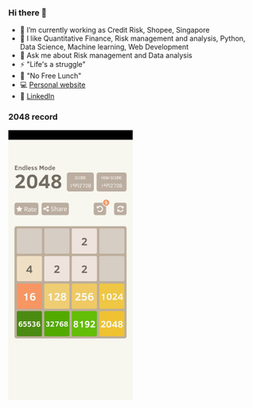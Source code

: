 ### Hi there 👋

- 🔭 I’m currently working as Credit Risk, Shopee, Singapore
- 🌱 I like Quantitative Finance, Risk management and analysis, Python, Data Science, Machine learning, Web Development
- 💬 Ask me about Risk management and Data analysis
- ⚡ "Life's a struggle"
- 🎁 "No Free Lunch"
- 💻 [Personal website](https://shiqingqi.no/)
- 📎 [LinkedIn](https://www.linkedin.com/in/shiqingqi/)

### 2048 record
<img src="https://raw.githubusercontent.com/nightttt7/nightttt7/master/2048-record.jpg" width="250">
